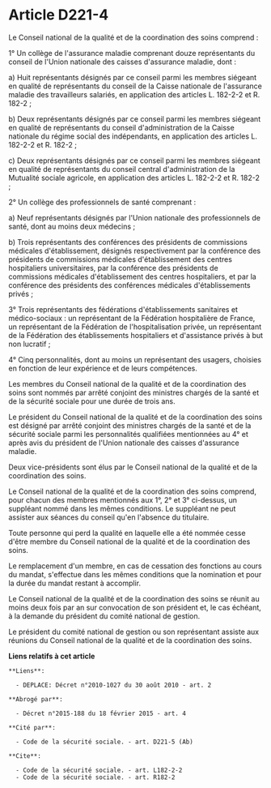 # Article D221-4

Le Conseil national de la qualité et de la coordination des soins comprend : 

1° Un collège de l'assurance maladie comprenant douze représentants du conseil de l'Union nationale des caisses d'assurance
maladie, dont : 

a) Huit représentants désignés par ce conseil parmi les membres siégeant en qualité de représentants du conseil de la Caisse
nationale de l'assurance maladie des travailleurs salariés, en application des articles L. 182-2-2 et R. 182-2 ; 

b) Deux représentants désignés par ce conseil parmi les membres siégeant en qualité de représentants du conseil
d'administration de la Caisse nationale du régime social des indépendants, en application des articles L. 182-2-2 et R.
182-2 ; 

c) Deux représentants désignés par ce conseil parmi les membres siégeant en qualité de représentants du conseil central
d'administration de la Mutualité sociale agricole, en application des articles L. 182-2-2 et R. 182-2 ; 

2° Un collège des professionnels de santé comprenant : 

a) Neuf représentants désignés par l'Union nationale des professionnels de santé, dont au moins deux médecins ; 

b) Trois représentants des conférences des présidents de commissions médicales d'établissement, désignés respectivement par
la conférence des présidents de commissions médicales d'établissement des centres hospitaliers universitaires, par la
conférence des présidents de commissions médicales d'établissement des centres hospitaliers, et par la conférence des
présidents des conférences médicales d'établissements privés ; 

3° Trois représentants des fédérations d'établissements sanitaires et médico-sociaux : un représentant de la Fédération
hospitalière de France, un représentant de la Fédération de l'hospitalisation privée, un représentant de la Fédération des
établissements hospitaliers et d'assistance privés à but non lucratif ; 

4° Cinq personnalités, dont au moins un représentant des usagers, choisies en fonction de leur expérience et de leurs
compétences. 

Les membres du Conseil national de la qualité et de la coordination des soins sont nommés par arrêté conjoint des ministres
chargés de la santé et de la sécurité sociale pour une durée de trois ans. 

Le président du Conseil national de la qualité et de la coordination des soins est désigné par arrêté conjoint des ministres
chargés de la santé et de la sécurité sociale parmi les personnalités qualifiées mentionnées au 4° et après avis du président
de l'Union nationale des caisses d'assurance maladie. 

Deux vice-présidents sont élus par le Conseil national de la qualité et de la coordination des soins. 

Le Conseil national de la qualité et de la coordination des soins comprend, pour chacun des membres mentionnés aux 1°, 2° et
3° ci-dessus, un suppléant nommé dans les mêmes conditions. Le suppléant ne peut assister aux séances du conseil qu'en
l'absence du titulaire. 

Toute personne qui perd la qualité en laquelle elle a été nommée cesse d'être membre du Conseil national de la qualité et de
la coordination des soins. 

Le remplacement d'un membre, en cas de cessation des fonctions au cours du mandat, s'effectue dans les mêmes conditions que
la nomination et pour la durée du mandat restant à accomplir. 

Le Conseil national de la qualité et de la coordination des soins se réunit au moins deux fois par an sur convocation de son
président et, le cas échéant, à la demande du président du comité national de gestion. 

Le président du comité national de gestion ou son représentant assiste aux réunions du Conseil national de la qualité et de
la coordination des soins.

**Liens relatifs à cet article**

	**Liens**:

	  - DEPLACE: Décret n°2010-1027 du 30 août 2010 - art. 2

	**Abrogé par**:

	  - Décret n°2015-188 du 18 février 2015 - art. 4

	**Cité par**:

	  - Code de la sécurité sociale. - art. D221-5 (Ab)

	**Cite**:

	  - Code de la sécurité sociale. - art. L182-2-2
	  - Code de la sécurité sociale. - art. R182-2
